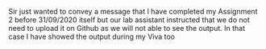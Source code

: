 Sir just wanted to convey a message that I have completed my Assignment 2 before 31/09/2020 itself but our lab assistant instructed that we do not need to upload it on Github
as we will not able to see the output. In that case I have showed the output during my Viva too

